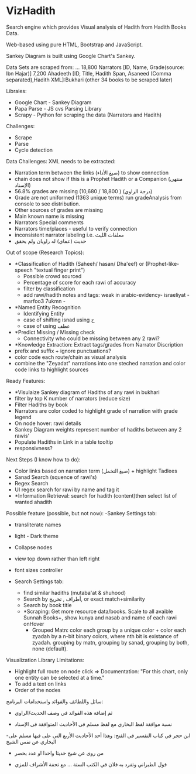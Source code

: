 # VizHadith
Search engine which provides Visual analysis of Hadith from Hadith Books Data.

Web-based using pure HTML, Bootstrap and JavaScript.

Sankey Diagram is built using Google Chart's Sankey.

Data Sets are scraped from: ...
18,800 Narrators [ID, Name, Grade(source: Ibn Hajar)]
7,200  Ahadeeth [ID, Title, Hadith Span, Asaneed (Comma separated),Hadith XML]:Bukhari (other 34 books to be scraped later)

Libraies:
- Google Chart - Sankey Diagram
- Papa Parse - JS cvs Parsing Library
- Scrapy - Python for scraping the data (Narrators and Hadith)

Challenges:
- Scrape
- Parse
- Cycle detection

Data Challenges:
XML needs to be extracted:
  - Narration term between the links (صيغ الأداء) to show connection
  - chain does not show if this is a Prophet Hadith or a Companion (منتهى الإسناد)
- 56.8% grades are missing (10,680 / 18,800 ) (درجة الراوي)
- Grade are not uniformed (1363 unique terms) run gradeAnalysis from console to see distribution.
- Other sources of grades are missing
- Main known name is missing
- Narrators Special comments
- Narrators time/places - useful to verify connection
- inconsistent narrator labeling i.e. معلقات الليث 
- حديث (عماي) له راويان ولم يحقق

Out of scope (Research Topics):
- *Classification of Hadith (Saheeh/ hasan/ Dha'eef) or (Prophet-like-speech "textual finger print")
  - Possible crowd sourced
  - Percentage of score for each rawi of accuracy
  - filter by classification
  - add rawi/hadith notes and tags: weak in arabic-evidency- israeliyat - marfoo3 7ukmn - 
- *Named Entity Recognition
  - Identifying Entity
  - case of shifting isnad using ح
  - case of using عطف
- *Predict Missing / Missing check
  - Connectivity who could be missing between any 2 rawi?
- *Knowledge Extraction: Extract tags/grades from Narrator Discription
- prefix and suffix + ignore punctuations?
- color code each route/chain as visual analysis
- combine the "Zeyadat" narrations into one steched narration and color code links to highlight sources

Ready Features:
- *Visulaize Sankey diagram of Hadiths of any rawi in bukhari
- filter by top K number of narrators (reduce size)
- Filter Hadiths by book
- Narrators are color coded to highlight grade of narration with grade legend
- On node hover: rawi details
- Sankey Diagram weights represent number of hadiths between any 2 rawis'
- Populate Hadiths in Link in a table tooltip
- responsivness?

Next Steps (I know how to do):
- Color links based on narration term (صيغ التخمل) + highlight Tadlees
- Sanad Search (squence of rawi's)
- Regex Search
- UI regex search for rawi by name and tag it
- *Information Retrieval: search for hadith (content)then select list of wanted ahadith

Possible feature (possible, but not now):
-Sankey Settings tab:
  - transliterate names
  - light - Dark theme
  - Collapse nodes
  - view top down rather than left right
  - font sizes controller
  
- Search Settings tab:
  - find similar hadiths (mutaba'at & shuhood)
  - Search by أطراف , تخريج, or exact match+similarity
  - Search by book title
  - *Scraping: Get more resource data/books. Scale to all avaible Sunnah Books+, show kunya and nasab and name of each rawi onHover
    - Grouped Matn: color each group by a unique color + color each zyadah by a n-bit binary colors,  where nth bit is existance of zyadah. grouping by matn, grouping by sanad, grouping by both, none (default).

Visualization Library Limitations:
- Highlight full route on node click => Documentation: "For this chart, only one entity can be selected at a time."
- To add a text on links
- Order of the nodes

سائل واللطائف والفوائد واستخدامات البرنامج:
* ثم إضافة هذه الفوائد في وصف الحديث/الراوي

- نسبة موافقة لفظ البخاري مع لفظ مسلم في الأحاديث المتوافقة في الإسناد

-ابن حجر في كتاب التفسير في الفتح:
وهذا أحد الأحاديث الأربع التي على فيها مسلم على البخاري عن نفس الشيخ

- من روى عن شيخ حديثا واحدا او عدد بحصر

* قول الطبراني وتفرد به فلان في الكتب الستة ... مع تحفة الأشراف للمزي
